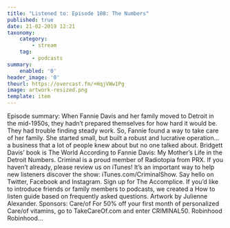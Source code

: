 ```yaml
---
title: "Listened to: Episode 108: The Numbers"
published: true
date: 21-02-2019 12:21
taxonomy:
    category:
        - stream
    tag:
        - podcasts
summary:
    enabled: '0'
header_image: '0'
theurl: https://overcast.fm/+HqjVWw1Pg
image: artwork-resized.png
template: item
---
```

 
Episode summary: When Fannie Davis and her family moved to Detroit in the mid-1950s, they hadn’t prepared themselves for how hard it would be. They had trouble finding steady work. So, Fannie found a way to take care of her family. She started small, but built a robust and lucrative operation… a business that a lot of people knew about but no one talked about. Bridgett Davis’ book is The World According to Fannie Davis: My Mother’s Life in the Detroit Numbers. Criminal is a proud member of Radiotopia from PRX. If you haven’t already, please review us on iTunes! It’s an important way to help new listeners discover the show: iTunes.com/CriminalShow. Say hello on Twitter, Facebook and Instagram. Sign up for The Accomplice. If you’d like to introduce friends or family members to podcasts, we created a How to listen guide based on frequently asked questions. Artwork by Julienne Alexander. Sponsors: Care/of For 50% off your first month of personalized Care/of vitamins, go to TakeCareOf.com and enter CRIMINAL50. Robinhood Robinhood…
